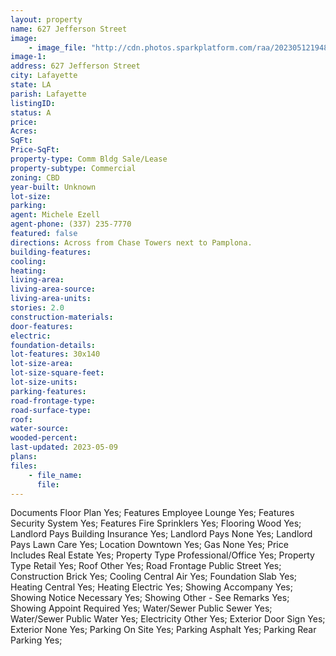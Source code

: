 ```yaml
---
layout: property
name: 627 Jefferson Street
image:
    - image_file: "http://cdn.photos.sparkplatform.com/raa/20230512194807617036000000.jpg"
image-1:
address: 627 Jefferson Street
city: Lafayette
state: LA
parish: Lafayette
listingID: 
status: A
price: 
Acres: 
SqFt: 
Price-SqFt: 
property-type: Comm Bldg Sale/Lease
property-subtype: Commercial
zoning: CBD
year-built: Unknown
lot-size: 
parking: 
agent: Michele Ezell
agent-phone: (337) 235-7770
featured: false
directions: Across from Chase Towers next to Pamplona.
building-features: 
cooling: 
heating: 
living-area: 
living-area-source: 
living-area-units: 
stories: 2.0
construction-materials: 
door-features: 
electric: 
foundation-details: 
lot-features: 30x140
lot-size-area: 
lot-size-square-feet: 
lot-size-units: 
parking-features: 
road-frontage-type: 
road-surface-type: 
roof: 
water-source: 
wooded-percent: 
last-updated: 2023-05-09
plans: 
files:
    - file_name:
      file:
---
```

Documents	Floor Plan	Yes;
Features	Employee Lounge	Yes;
Features	Security System	Yes;
Features	Fire Sprinklers	Yes;
Flooring	Wood	Yes;
Landlord Pays	Building Insurance	Yes;
Landlord Pays	None	Yes;
Landlord Pays	Lawn Care	Yes;
Location	Downtown	Yes;
Gas	None	Yes;
Price Includes	Real Estate	Yes;
Property Type	Professional/Office	Yes;
Property Type	Retail	Yes;
Roof	Other	Yes;
Road Frontage	Public Street	Yes;
Construction	Brick	Yes;
Cooling	Central Air	Yes;
Foundation	Slab	Yes;
Heating	Central	Yes;
Heating	Electric	Yes;
Showing	Accompany	Yes;
Showing	Notice Necessary	Yes;
Showing	Other - See Remarks	Yes;
Showing	Appoint Required	Yes;
Water/Sewer	Public Sewer	Yes;
Water/Sewer	Public Water	Yes;
Electricity	Other	Yes;
Exterior	Door Sign	Yes;
Exterior	None	Yes;
Parking	On Site	Yes;
Parking	Asphalt	Yes;
Parking	Rear Parking	Yes;

